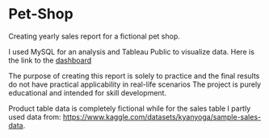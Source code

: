 # Pet-Shop

Creating yearly sales report for a fictional pet shop.

I used MySQL for an analysis and Tableau Public to visualize data.
Here is the link to the [dashboard](https://public.tableau.com/app/profile/isidora.p6049/viz/PetShop_17023258783260/Dashboard1)

The purpose of creating this report is solely to practice and the final results do not have practical applicability in real-life scenarios
The project is purely educational and intended for skill development.

Product table data is completely fictional while for the sales table I partly used data from: https://www.kaggle.com/datasets/kyanyoga/sample-sales-data.
